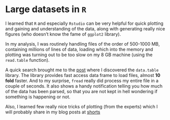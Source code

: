 # Large datasets in `R`

I learned that `R` and especially `Rstudio` can be very helpful for quick
plotting and gaining and understanding of the data, along with generating really
nice figures (who doesn’t know the fame of `ggplot2` library).

In my analysis, I was routinely handling files of the order of 500-1000 MB,
containing millions of lines of data, loading which into the memory and plotting
was turning out to be too slow on my 8 GB machine (using the `read.table`
function).

A quick search brought me to the
[post](http://stackoverflow.com/questions/1727772/quickly-reading-very-large-tables-as-dataframes-in-r)
where I discovered the `data.table` library. The library provides fast access
data frame to load files, almost **10 fold** faster. And to my surprise, `fread`
really did process my entire file in a couple of seconds. It also shows a handy
notification telling you how much of the data has been parsed, so that you are
not kept in hell wondering if something is happening or not.

Also, I learned few really nice tricks of plotting (from the experts) which
I will probably share in my blog posts at [shorts](https://vivekiitkgp.github.io)
